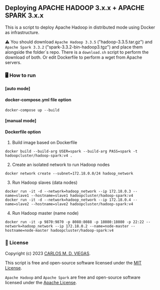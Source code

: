 ## Deploying APACHE HADOOP 3.x.x + APACHE SPARK 3.x.x

This is a script to deploy Apache Hadoop in distributed mode using Docker as infrastructure.

⚠️ You should download `Apache Hadoop 3.3.5` ("hadoop-3.3.5.tar.gz") and `Apache Spark 3.3.2` ("spark-3.3.2-bin-hadoop3.tgz") and place them alongside the folder´s repo. There is a `download.sh` script to perform the download of both. Or edit Dockerfile to perform a wget from Apache servers.

### :desktop_computer: How to run

#### [auto mode]
#### docker-compose.yml file option

```
docker-compose up --build
```

#### [manual mode] 
#### Dockerfile option

1. Build image based on Dockerfile
```
docker build --build-arg USER=spark --build-arg PASS=spark -t hadoopcluster/hadoop-spark:v4 .
```

2. Create an isolated network to run Hadoop nodes
```
docker network create --subnet=172.18.0.0/24 hadoop_network
```

3. Run Hadoop slaves (data nodes)
```
docker run -it -d --network=hadoop_network --ip 172.18.0.3 --name=slave1 --hostname=slave1 hadoopcluster/hadoop-spark:v4
docker run -it -d --network=hadoop_network --ip 172.18.0.4 --name=slave2 --hostname=slave2 hadoopcluster/hadoop-spark:v4
```

4. Run Hadoop master (name node)
```
docker run -it -p 9870:9870 -p 8088:8088 -p 18080:18080 -p 22:22 --network=hadoop_network --ip 172.18.0.2 --name=node-master --hostname=node-master hadoopcluster/hadoop-spark:v4
```

### 📜 License

Copyright (c) 2023 [CARLOS M. D. VIEGAS](https://github.com/cmdviegas).

This script is free and open-source software licensed under the [MIT License](https://github.com/cmdviegas/docker-hadoop-cluster/blob/master/LICENSE). 

`Apache Hadoop` and `Apache Spark` are free and open-source software licensed under the [Apache License](https://github.com/cmdviegas/docker-hadoop-cluster/blob/master/LICENSE.apache).
